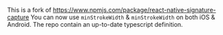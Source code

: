 This is a fork of https://www.npmjs.com/package/react-native-signature-capture
You can now use `minStrokeWidth` & `minStrokeWidth` on both iOS & Android.
The repo contain an up-to-date typescript definition. 
